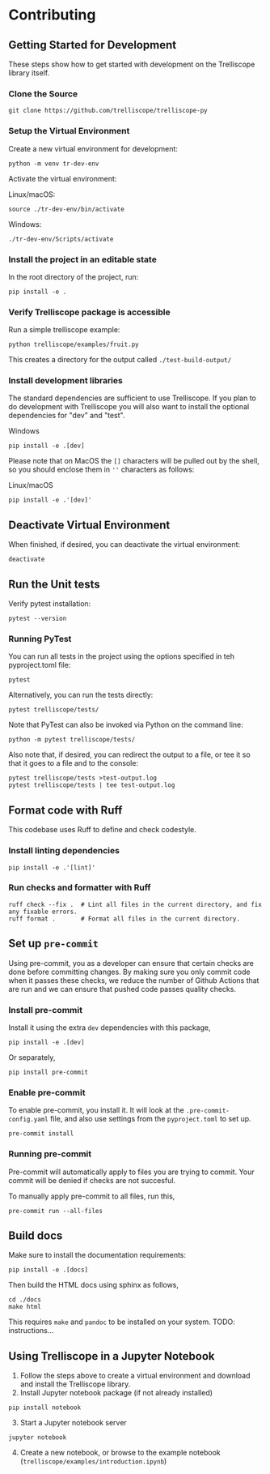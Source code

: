 # Contributing

## Getting Started for Development
These steps show how to get started with development on the Trelliscope library itself.

### Clone the Source
```
git clone https://github.com/trelliscope/trelliscope-py
```

### Setup the Virtual Environment
Create a new virtual environment for development:
```
python -m venv tr-dev-env
```

Activate the virtual environment:

Linux/macOS:
```
source ./tr-dev-env/bin/activate
```
Windows:
```
./tr-dev-env/Scripts/activate
```

### Install the project in an editable state
In the root directory of the project, run:
```
pip install -e .
```

### Verify Trelliscope package is accessible
Run a simple trelliscope example:
```
python trelliscope/examples/fruit.py
```
This creates a directory for the output called `./test-build-output/`

### Install development libraries
The standard dependencies are sufficient to use Trelliscope. If you plan to do development with Trelliscope you will also want to install the optional dependencies for "dev" and "test".

Windows
```
pip install -e .[dev]
```

Please note that on MacOS the `[]` characters will be pulled out by the shell, so you should enclose them in `''` characters as follows:

Linux/macOS
```
pip install -e .'[dev]'
```

## Deactivate Virtual Environment
When finished, if desired, you can deactivate the virtual environment:
```
deactivate
```

## Run the Unit tests
Verify pytest installation:
```
pytest --version
```

### Running PyTest
You can run all tests in the project using the options specified in teh pyproject.toml file:

```
pytest
```

Alternatively, you can run the tests directly:

```
pytest trelliscope/tests/
```

Note that PyTest can also be invoked via Python on the command line:
```
python -m pytest trelliscope/tests/
```

Also note that, if desired, you can redirect the output to a file, or tee it so that it goes to a file and to the console:
```
pytest trelliscope/tests >test-output.log
pytest trelliscope/tests | tee test-output.log
```

## Format code with Ruff

This codebase uses Ruff to define and check codestyle.

### Install linting dependencies

```
pip install -e .'[lint]'
```

### Run checks and formatter with Ruff
```
ruff check --fix .  # Lint all files in the current directory, and fix any fixable errors.
ruff format .       # Format all files in the current directory.
```

## Set up `pre-commit`

Using pre-commit, you as a developer can ensure that certain checks are done before committing changes. By making
sure you only commit code when it passes these checks, we reduce the number of Github Actions that are run and
we can ensure that pushed code passes quality checks.

### Install pre-commit

Install it using the extra `dev` dependencies with this package,

```
pip install -e .[dev]
```

Or separately,

```
pip install pre-commit
```

### Enable pre-commit

To enable pre-commit, you install it. It will look at the `.pre-commit-config.yaml` file, and also use settings
from the `pyproject.toml` to set up.

```
pre-commit install
```

### Running pre-commit

Pre-commit will automatically apply to files you are trying to commit. Your commit will be denied if checks
are not succesful.

To manually apply pre-commit to all files, run this,

```
pre-commit run --all-files
```

## Build docs

Make sure to install the documentation requirements:

```shell
pip install -e .[docs]
```

Then build the HTML docs using sphinx as follows,

```shell
cd ./docs
make html
```

This requires `make` and `pandoc` to be installed on your system. TODO: instructions...

## Using Trelliscope in a Jupyter Notebook
1. Follow the steps above to create a virtual environment and download and install the Trelliscope library.
2. Install Jupyter notebook package (if not already installed)

```
pip install notebook
```

3. Start a Jupyter notebook server

```
jupyter notebook
```

4. Create a new notebook, or browse to the example notebook (`trelliscope/examples/introduction.ipynb`)

